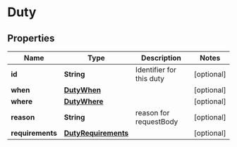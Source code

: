 

# Duty

## Properties

Name | Type | Description | Notes
------------ | ------------- | ------------- | -------------
**id** | **String** | Identifier for this duty |  [optional]
**when** | [**DutyWhen**](DutyWhen.md) |  |  [optional]
**where** | [**DutyWhere**](DutyWhere.md) |  |  [optional]
**reason** | **String** | reason for requestBody |  [optional]
**requirements** | [**DutyRequirements**](DutyRequirements.md) |  |  [optional]



